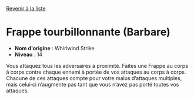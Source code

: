 [Revenir à la liste](..)

# Frappe tourbillonnante (Barbare)

 * **Nom d'origine** : Whirlwind Strike
 * **Niveau** : 14


<p>Vous attaquez tous les adversaires à proximité. Faites une Frappe au corps à corps contre chaque ennemi à portée de vos attaques au corps à corps. Chacune de ces attaques compte pour votre malus d’attaques multiples, mais celui‑ci n’augmente pas tant que vous n’avez pas porté toutes vos attaques.</p>